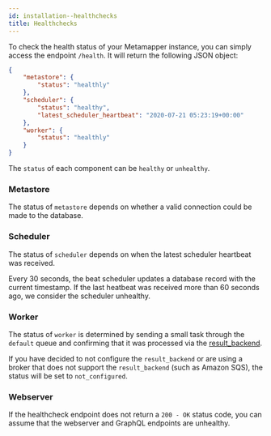 ```yaml
---
id: installation--healthchecks
title: Healthchecks
---
```


To check the health status of your Metamapper instance, you can simply access the endpoint `/health`. It will return the following JSON object:


```json
{
    "metastore": {
        "status": "healthly"
    },
    "scheduler": {
        "status": "healthy",
        "latest_scheduler_heartbeat": "2020-07-21 05:23:19+00:00"
    },
    "worker": {
        "status": "healthly"
    }
}
```

The `status` of each component can be `healthy` or `unhealthy`.


### Metastore

The status of `metastore` depends on whether a valid connection could be made to the database.

### Scheduler

The status of `scheduler` depends on when the latest scheduler heartbeat was received.

Every 30 seconds, the beat scheduler updates a database record with the current timestamp. If the last heatbeat was received more than 60 seconds ago, we consider the scheduler unhealthy.

### Worker

The status of `worker` is determined by sending a small task through the `default` queue and confirming that it was processed via the [result_backend](https://docs.celeryproject.org/en/stable/userguide/configuration.html#std:setting-result_backend).

If you have decided to not configure the `result_backend` or are using a broker that does not support the `result_backend` (such as Amazon SQS), the status will be set to `not_configured`.

### Webserver

If the healthcheck endpoint does not return a `200 - OK` status code, you can assume that the webserver and GraphQL endpoints are unhealthy.
